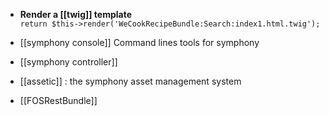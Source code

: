 * **Render a [[twig]] template**   
`return $this->render('WeCookRecipeBundle:Search:index1.html.twig');`


* [[symphony console]] Command lines tools for symphony
* [[symphony controller]] 
* [[assetic]] : the symphony asset management system
* [[FOSRestBundle]]